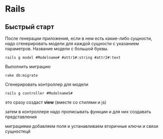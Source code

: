 #  Rails
## Быстрый старт

После генерации приложения, если в нем есть какие-либо сущности, надо сгенерировать модели для каждой сущности с указанием параметров. Название модели с большой буквы.
```console
rails g model #Modelname# #attr1#:string #attr2#:text
```

Выполнить миграцию 
```console
rake db:migrate
```
Сгенерировать контроллер для модели 
```console
rails g controller #ModelnameS#
```
это сразу создаст **view** (вместе со стилями и js)

затем в контроллере надо прописывать функции и для них создавать представления
 
миграциями добавляем поля и устанавливаем вторичные ключи и связи сущностецй
